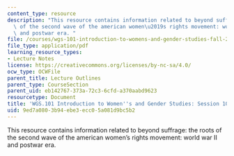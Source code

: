```yaml
---
content_type: resource
description: "This resource contains information related to beyond suffrage: the roots\
  \ of the second wave of the american women\u2019s rights movement: world war II\
  \ and postwar era. "
file: /courses/wgs-101-introduction-to-womens-and-gender-studies-fall-2014/9ed7a0803b94ebe3ecc05a081d9bc5b2_MITWGS_101F14_Sess10.pdf
file_type: application/pdf
learning_resource_types:
- Lecture Notes
license: https://creativecommons.org/licenses/by-nc-sa/4.0/
ocw_type: OCWFile
parent_title: Lecture Outlines
parent_type: CourseSection
parent_uid: eb142767-373a-72c3-6cfd-a370aabd9623
resourcetype: Document
title: 'WGS.101 Introduction to Women''s and Gender Studies: Session 10 Lecture Outline'
uid: 9ed7a080-3b94-ebe3-ecc0-5a081d9bc5b2
---
```

This resource contains information related to beyond suffrage: the roots of the second wave of the american women’s rights movement: world war II and postwar era. 